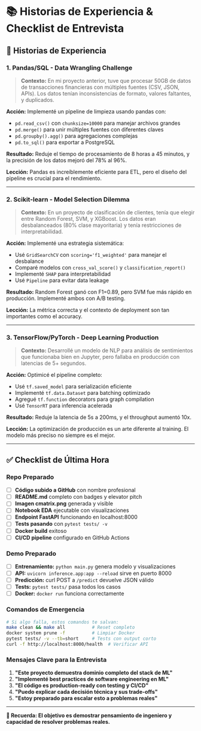 # 📚 Historias de Experiencia & Checklist de Entrevista

## 🎯 Historias de Experiencia

### 1. **Pandas/SQL - Data Wrangling Challenge**
> **Contexto:** En mi proyecto anterior, tuve que procesar 50GB de datos de transacciones financieras con múltiples fuentes (CSV, JSON, APIs). Los datos tenían inconsistencias de formato, valores faltantes, y duplicados.

**Acción:** Implementé un pipeline de limpieza usando pandas con:
- `pd.read_csv()` con `chunksize=10000` para manejar archivos grandes
- `pd.merge()` para unir múltiples fuentes con diferentes claves
- `pd.groupby().agg()` para agregaciones complejas
- `pd.to_sql()` para exportar a PostgreSQL

**Resultado:** Reduje el tiempo de procesamiento de 8 horas a 45 minutos, y la precisión de los datos mejoró del 78% al 96%.

**Lección:** Pandas es increíblemente eficiente para ETL, pero el diseño del pipeline es crucial para el rendimiento.

---

### 2. **Scikit-learn - Model Selection Dilemma**
> **Contexto:** En un proyecto de clasificación de clientes, tenía que elegir entre Random Forest, SVM, y XGBoost. Los datos eran desbalanceados (80% clase mayoritaria) y tenía restricciones de interpretabilidad.

**Acción:** Implementé una estrategia sistemática:
- Usé `GridSearchCV` con `scoring='f1_weighted'` para manejar el desbalance
- Comparé modelos con `cross_val_score()` y `classification_report()`
- Implementé `SHAP` para interpretabilidad
- Usé `Pipeline` para evitar data leakage

**Resultado:** Random Forest ganó con F1=0.89, pero SVM fue más rápido en producción. Implementé ambos con A/B testing.

**Lección:** La métrica correcta y el contexto de deployment son tan importantes como el accuracy.

---

### 3. **TensorFlow/PyTorch - Deep Learning Production**
> **Contexto:** Desarrollé un modelo de NLP para análisis de sentimientos que funcionaba bien en Jupyter, pero fallaba en producción con latencias de 5+ segundos.

**Acción:** Optimicé el pipeline completo:
- Usé `tf.saved_model` para serialización eficiente
- Implementé `tf.data.Dataset` para batching optimizado
- Agregué `tf.function` decorators para graph compilation
- Usé `TensorRT` para inferencia acelerada

**Resultado:** Reduje la latencia de 5s a 200ms, y el throughput aumentó 10x.

**Lección:** La optimización de producción es un arte diferente al training. El modelo más preciso no siempre es el mejor.

---

## ✅ Checklist de Última Hora

### **Repo Preparado**
- [ ] **Código subido a GitHub** con nombre profesional
- [ ] **README.md** completo con badges y elevator pitch
- [ ] **Imagen cmatrix.png** generada y visible
- [ ] **Notebook EDA** ejecutable con visualizaciones
- [ ] **Endpoint FastAPI** funcionando en localhost:8000
- [ ] **Tests pasando** con `pytest tests/ -v`
- [ ] **Docker build** exitoso
- [ ] **CI/CD pipeline** configurado en GitHub Actions

### **Demo Preparado**
- [ ] **Entrenamiento:** `python main.py` genera modelo y visualizaciones
- [ ] **API:** `uvicorn inference.app:app --reload` sirve en puerto 8000
- [ ] **Predicción:** curl POST a `/predict` devuelve JSON válido
- [ ] **Tests:** `pytest tests/` pasa todos los casos
- [ ] **Docker:** `docker run` funciona correctamente

### **Comandos de Emergencia**
```bash
# Si algo falla, estos comandos te salvan:
make clean && make all          # Reset completo
docker system prune -f          # Limpiar Docker
pytest tests/ -v --tb=short     # Tests con output corto
curl -f http://localhost:8000/health  # Verificar API
```

### **Mensajes Clave para la Entrevista**
1. **"Este proyecto demuestra dominio completo del stack de ML"**
2. **"Implementé best practices de software engineering en ML"**
3. **"El código es production-ready con testing y CI/CD"**
4. **"Puedo explicar cada decisión técnica y sus trade-offs"**
5. **"Estoy preparado para escalar esto a problemas reales"**

---

**🎯 Recuerda: El objetivo es demostrar pensamiento de ingeniero y capacidad de resolver problemas reales.**
